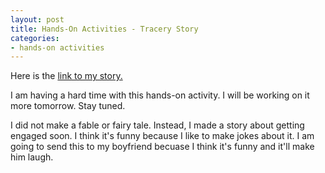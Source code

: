 ```yaml
---
layout: post
title: Hands-On Activities - Tracery Story
categories:
- hands-on activities
---
```


Here is the [link to my story.](https://brookejohnson450.github.io/tracery-example.html)

I am having a hard time with this hands-on activity. I will be working on it more tomorrow. Stay tuned.

I did not make a fable or fairy tale. Instead, I made a story about getting engaged soon. I think it's funny because I like to make jokes about it. I am going to send this to my boyfriend becuase I think it's funny and it'll make him laugh.
